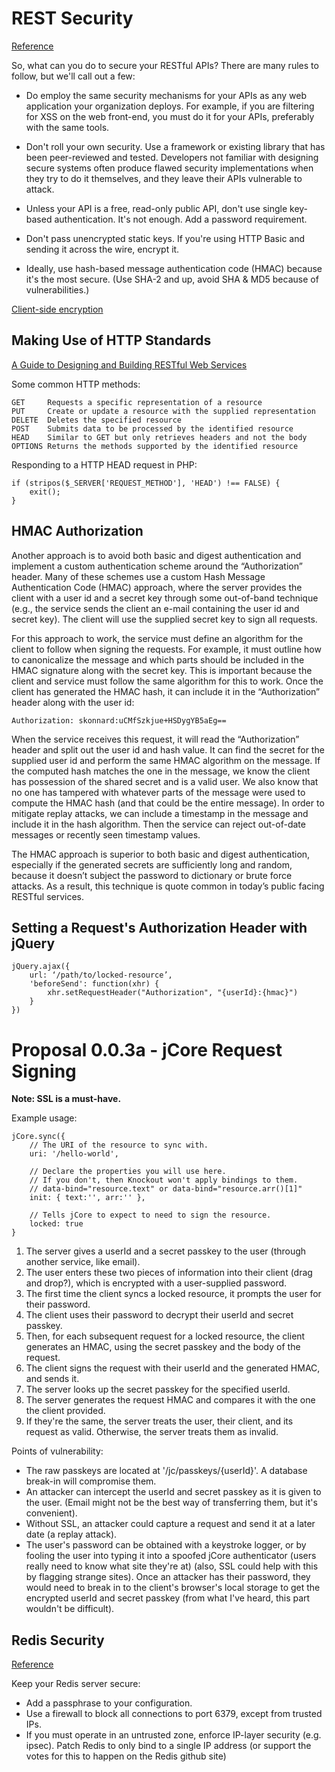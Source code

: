 REST Security
===============================

[Reference](http://www.csoonline.com/article/554614/why-rest-security-doesn-t-exist-and-what-to-do-about-it-)

So, what can you do to secure your RESTful APIs? There are many rules to follow, but we'll call out a few:

* Do employ the same security mechanisms for your APIs as any web application your organization deploys. For example, if you are filtering for XSS on the web front-end, you must do it for your APIs, preferably with the same tools.

* Don't roll your own security. Use a framework or existing library that has been peer-reviewed and tested. Developers not familiar with designing secure systems often produce flawed security implementations when they try to do it themselves, and they leave their APIs vulnerable to attack.

* Unless your API is a free, read-only public API, don't use single key-based authentication. It's not enough. Add a password requirement.

* Don't pass unencrypted static keys. If you're using HTTP Basic and sending it across the wire, encrypt it.

* Ideally, use hash-based message authentication code (HMAC) because it's the most secure. (Use SHA-2 and up, avoid SHA & MD5 because of vulnerabilities.)

[Client-side encryption](http://pajhome.org.uk/crypt/md5/instructions.html)

Making Use of HTTP Standards
----------------------------------------------

[A Guide to Designing and Building RESTful Web Services](http://msdn.microsoft.com/en-us/library/dd203052.aspx)

Some common HTTP methods:

	GET		Requests a specific representation of a resource
	PUT		Create or update a resource with the supplied representation
	DELETE	Deletes the specified resource
	POST	Submits data to be processed by the identified resource
	HEAD 	Similar to GET but only retrieves headers and not the body
	OPTIONS	Returns the methods supported by the identified resource

Responding to a HTTP HEAD request in PHP:

	if (stripos($_SERVER['REQUEST_METHOD'], 'HEAD') !== FALSE) {
    	exit();
	}


HMAC Authorization
------------------

Another approach is to avoid both basic and digest authentication and implement a custom authentication scheme around the “Authorization” header. Many of these schemes use a custom Hash Message Authentication Code (HMAC) approach, where the server provides the client with a user id and a secret key through some out-of-band technique (e.g., the service sends the client an e-mail containing the user id and secret key). The client will use the supplied secret key to sign all requests.

For this approach to work, the service must define an algorithm for the client to follow when signing the requests. For example, it must outline how to canonicalize the message and which parts should be included in the HMAC signature along with the secret key. This is important because the client and service must follow the same algorithm for this to work. Once the client has generated the HMAC hash, it can include it in the “Authorization” header along with the user id:

	Authorization: skonnard:uCMfSzkjue+HSDygYB5aEg==

When the service receives this request, it will read the “Authorization” header and split out the user id and hash value. It can find the secret for the supplied user id and perform the same HMAC algorithm on the message. If the computed hash matches the one in the message, we know the client has possession of the shared secret and is a valid user. We also know that no one has tampered with whatever parts of the message were used to compute the HMAC hash (and that could be the entire message). In order to mitigate replay attacks, we can include a timestamp in the message and include it in the hash algorithm. Then the service can reject out-of-date messages or recently seen timestamp values.

The HMAC approach is superior to both basic and digest authentication, especially if the generated secrets are sufficiently long and random, because it doesn’t subject the password to dictionary or brute force attacks. As a result, this technique is quote common in today’s public facing RESTful services.


Setting a Request's Authorization Header with jQuery
----------------------------------------------------

	jQuery.ajax({
		url: ‘/path/to/locked-resource’,
		'beforeSend': function(xhr) {
			xhr.setRequestHeader("Authorization", "{userId}:{hmac}")
		}
	})

Proposal 0.0.3a - jCore Request Signing
=======================================

**Note: SSL is a must-have.**

Example usage:

	jCore.sync({
		// The URI of the resource to sync with.
		uri: '/hello-world',

		// Declare the properties you will use here.
		// If you don't, then Knockout won't apply bindings to them.
		// data-bind="resource.text" or data-bind="resource.arr()[1]"
		init: { text:'', arr:'' },

		// Tells jCore to expect to need to sign the resource.
		locked: true
	}

1. The server gives a userId and a secret passkey to the user (through another service, like email).
2. The user enters these two pieces of information into their client (drag and drop?), which is encrypted with a user-supplied password.
3. The first time the client syncs a locked resource, it prompts the user for their password.
4. The client uses their password to decrypt their userId and secret passkey.
5. Then, for each subsequent request for a locked resource, the client generates an HMAC, using the secret passkey and the body of the request.
6. The client signs the request with their userId and the generated HMAC, and sends it.
7. The server looks up the secret passkey for the specified userId.
8. The server generates the request HMAC and compares it with the one the client provided.
9. If they're the same, the server treats the user, their client, and its request as valid. Otherwise, the server treats them as invalid.

Points of vulnerability:

* The raw passkeys are located at '/jc/passkeys/{userId}'. A database break-in will compromise them.
* An attacker can intercept the userId and secret passkey as it is given to the user. (Email might not be the best way of transferring them, but it's convenient).
* Without SSL, an attacker could capture a request and send it at a later date (a replay attack).
* The user's password can be obtained with a keystroke logger, or by fooling the user into typing it into a spoofed jCore authenticator (users really need to know what site they're at) (also, SSL could help with this by flagging strange sites). Once an attacker has their password, they would need to break in to the client's browser's local storage to get the encrypted userId and secret passkey (from what I've heard, this part wouldn't be difficult). 

Redis Security
--------------

[Reference](https://codeinsecurity.wordpress.com/2012/01/26/redis-security/)

Keep your Redis server secure:

* Add a passphrase to your configuration.
* Use a firewall to block all connections to port 6379, except from trusted IPs.
* If you must operate in an untrusted zone, enforce IP-layer security (e.g. ipsec).
Patch Redis to only bind to a single IP address (or support the votes for this to happen on the Redis github site)
